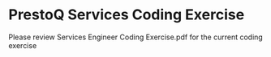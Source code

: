# PrestoQ Services Coding Exercise
Please review Services Engineer Coding Exercise.pdf for the current coding exercise 
